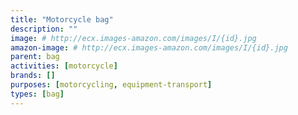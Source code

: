 ```yaml
---
title: "Motorcycle bag"
description: ""
image: # http://ecx.images-amazon.com/images/I/{id}.jpg
amazon-image: # http://ecx.images-amazon.com/images/I/{id}.jpg
parent: bag
activities: [motorcycle]
brands: []
purposes: [motorcycling, equipment-transport]
types: [bag]
---
```

